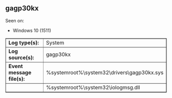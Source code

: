 ## gagp30kx

Seen on:
* Windows 10 (1511)

<table border="1" class="docutils">
  <tbody>
    <tr>
      <td><b>Log type(s):</b></td>
      <td>System</td>
    </tr>
    <tr>
      <td><b>Log source(s):</b></td>
      <td>gagp30kx</td>
    </tr>
    <tr>
      <td><b>Event message file(s):</b></td>
      <td>%systemroot%\system32\drivers\gagp30kx.sys</td>
    </tr>
    <tr>
      <td>&nbsp;</td>
      <td>%systemroot%\system32\iologmsg.dll</td>
    </tr>
  </tbody>
</table>

&nbsp;

